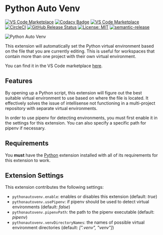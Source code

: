 # Python Auto Venv

[![VS Code Marketplace](https://vsmarketplacebadge.apphb.com/version/whinarn.python-auto-venv.svg)](https://marketplace.visualstudio.com/items?itemName=whinarn.python-auto-venv)
[![Codacy Badge](https://api.codacy.com/project/badge/Grade/17cbbbf142bd420f83e282530c33fdc2)](https://www.codacy.com/manual/Whinarn/vscode-python-auto-venv?utm_source=github.com&amp;utm_medium=referral&amp;utm_content=Whinarn/vscode-python-auto-venv&amp;utm_campaign=Badge_Grade)
[![VS Code Marketplace](https://img.shields.io/vscode-marketplace/d/whinarn.python-auto-venv.svg)](https://marketplace.visualstudio.com/items?itemName=whinarn.python-auto-venv)
[![CircleCI](https://img.shields.io/circleci/build/gh/Whinarn/vscode-python-auto-venv?label=circle-ci)](https://circleci.com/gh/Whinarn/vscode-python-auto-venv/tree/master)
[![GitHub Release Status](https://img.shields.io/github/workflow/status/Whinarn/vscode-python-auto-venv/Release?label=release)](https://github.com/Whinarn/vscode-python-auto-venv/actions?query=workflow%3ARelease)
[![License: MIT](https://img.shields.io/badge/License-MIT-brightgreen.svg)](https://github.com/Whinarn/vscode-python-auto-venv/blob/master/LICENSE)
[![semantic-release](https://img.shields.io/badge/%20%20%F0%9F%93%A6%F0%9F%9A%80-semantic--release-e10079.svg)](https://github.com/semantic-release/semantic-release)

![Python Auto Venv](https://raw.githubusercontent.com/Whinarn/vscode-python-auto-venv/master/images/logo.png)

This extension will automatically set the Python virtual environment based on the file that you are currently editing.
This is useful for workspaces that contain more than one project with their own virtual environment.

You can find it in the VS Code marketplace [here](https://marketplace.visualstudio.com/items?itemName=whinarn.python-auto-venv).

## Features

By opening up a Python script, this extension will figure out the best suitable virtual environment to use based on where the file is located.
It effectively solves the issue of intellisense not functioning in a multi-project repository with separate virtual environments.

In order to use pipenv for detecting environments, you must first enable it in the settings for this extension. You can also specify a specific path for pipenv if necessary.

## Requirements

You **must** have the [Python](https://marketplace.visualstudio.com/items?itemName=ms-python.python) extension installed with all of its requirements for this extension to work.

## Extension Settings

This extension contributes the following settings:

* `pythonautovenv.enable`: enables or disables this extension (default: *true*)
* `pythonautovenv.usePipenv`: if pipenv should be used to detect virtual environments (default: *false*)
* `pythonautovenv.pipenvPath`: the path to the pipenv executable (default: *pipenv*)
* `pythonautovenv.venvDirectoryNames`: the names of possible virtual environment directories (default: *\[".venv", "venv"\]*)
